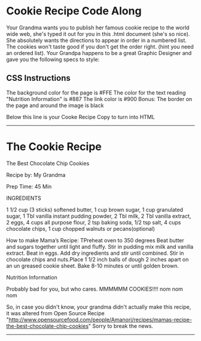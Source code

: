 <h1>Cookie Recipe Code Along</h1>
Your Grandma wants you to publish her famous cookie recipe to the world wide web, she's typed it out for you in this .html document (she's so nice). She absolutely wants the directions to appear in order in a numbered list. The cookies won't taste good if you don't get the order right. (hint you need an ordered list). Your Grandpa happens to be a great Graphic Designer and gave you the following specs to style:

<h2>CSS Instructions</h2>

The background color for the page is #FFE
The color for the text reading "Nutrition Information" is #887
The link color is #900
Bonus: The border on the page and around the image is black

Below this line is your Cooke Recipe Copy to turn into HTML

------------------------------------------------------------------------

<h1>The Cookie Recipe</h1>

The Best Chocolate Chip Cookies

Recipe by: My Grandma

Prep Time: 45 Min

INGREDIENTS

1 1/2 cup (3 sticks) softened butter, 1 cup brown sugar, 1 cup granulated sugar, 1 Tbl vanilla instant pudding powder, 2 Tbl milk, 2 Tbl vanilla extract, 2 eggs, 4 cups all purpose flour, 2 tsp baking soda, 1/2 tsp salt, 4 cups chocolate chips, 1 cup chopped walnuts or pecans(optional)

How to make Mama’s Recipe: TPreheat oven to 350 degrees Beat butter and sugars together until light and fluffy. Stir in pudding mix milk and vanilla extract. Beat in eggs. Add dry ingredients and stir until combined. Stir in chocolate chips and nuts.Place 1 1/2 inch balls of dough 2 inches apart on an un greased cookie sheet. Bake 8-10 minutes or until golden brown.

Nutrition Information

Probably bad for you, but who cares. MMMMMM COOKIES!!!! nom nom nom

So, in case you didn't know, your grandma didn't actually make this recipe, it was altered from Open Source Recipe "http://www.opensourcefood.com/people/Amanori/recipes/mamas-recipe-the-best-chocolate-chip-cookies" Sorry to break the news. <!--You must include the link in your final webpage -->

---------------------------------------------------------------------------------------------------------------